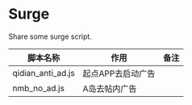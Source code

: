 # Surge
Share some surge script.

脚本名称|作用|备注
---|---|---
qidian_anti_ad.js|起点APP去启动广告|
nmb_no_ad.js|A岛去帖内广告
